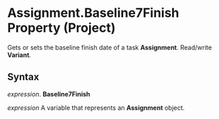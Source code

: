 
# Assignment.Baseline7Finish Property (Project)

Gets or sets the baseline finish date of a task  **Assignment**. Read/write **Variant**.


## Syntax

 _expression_. **Baseline7Finish**

 _expression_ A variable that represents an **Assignment** object.

